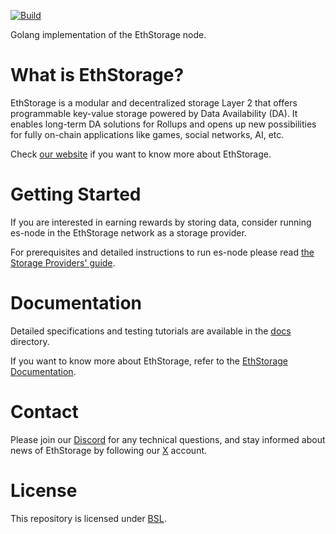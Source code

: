 [![Build](https://github.com/ethstorage/es-node/actions/workflows/alerting.yml/badge.svg)](https://github.com/ethstorage/es-node/actions)

Golang implementation of the EthStorage node.

# What is EthStorage?

EthStorage is a modular and decentralized storage Layer 2 that offers programmable key-value storage powered by Data Availability (DA). It enables long-term DA solutions for Rollups and opens up new possibilities for fully on-chain applications like games, social networks, AI, etc.

Check [our website](https://ethstorage.io/) if you want to know more about EthStorage.

# Getting Started

If you are interested in earning rewards by storing data, consider running es-node in the EthStorage network as a storage provider.

For prerequisites and detailed instructions to run es-node please read [the Storage Providers' guide](https://docs.ethstorage.io/storage-provider-guide).

# Documentation

Detailed specifications and testing tutorials are available in the [docs](./docs/) directory.

If you want to know more about EthStorage, refer to the [EthStorage Documentation](https://docs.ethstorage.io).

# Contact

Please join our [Discord](https://discord.com/invite/xhCwaMp7ps) for any technical questions, and stay informed about news of EthStorage by following our [X](https://x.com/EthStorage) account.

# License

This repository is licensed under [BSL](/LICENSE).
